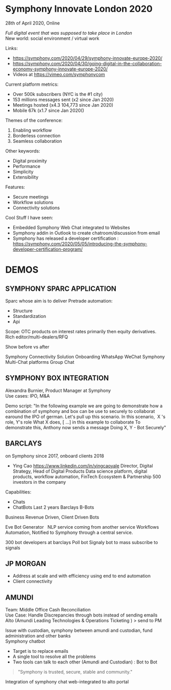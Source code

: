 # Symphony Innovate London 2020
28th of April 2020, Online

*Full digital event that was supposed to take place in London*
New world: social environment / virtual work

Links:  
- https://symphony.com/2020/04/29/symphony-innovate-europe-2020/
- https://symphony.com/2020/04/30/going-digital-in-the-collaboration-economy-symphony-innovate-europe-2020/
- Videos at https://vimeo.com/symphonycom

Current platform metrics:  
- Over 500k subscribers (NYC is the #1 city)
- 153 millions messages sent  (x2 since Jan 2020)
- Meetings hosted (x4.3 104,773 since Jan 2020)
- Mobile 67k (x1.7 since Jan 2020()  

Themes of the conference: 
1. Enabling workflow
2. Borderless connection
3. Seamless collaboration

Other keywords:
- Digital proximity
- Performance
- Simplicity
- Extensibility

Features:
- Secure meetings
- Workflow solutions
- Connectivity solutions

Cool Stuff I have seen:
- Embedded Symphony Web Chat integrated to Websites
- Symphony addin in Outlook to create chatroom/discussion from email
- Symphony has released a developer certification : https://symphony.com/2020/05/05/introducing-the-symphony-developer-certification-program/


# DEMOS

## SYMPHONY SPARC APPLICATION 
Sparc whose aim is to deliver Pretrade automation:
- Structure
- Standardization
- Api

Scope: OTC products on interest rates primarily then equity derivatives.
Rich editor/multi-dealers/RFQ 

Show before vs after

Symphony Connectivity Solution
Onboarding WhatsApp WeChat Symphony
Multi-Chat platforms Group Chat


## SYMPHONY BOX INTEGRATION
Alexandra Burnier, Product Manager at Symphony   
Use cases: IPO, M&A

Demo script:
"In the following example we are going to demonstrate how a combination of symphony and box can be use to securely to collaborat earound the IPO of german.
Let's pull up this scenario. In this scenario,  X 's role, Y's role
What X does, [ ...] in this example to collaborate
To demonstrate this, Anthony now sends a message
Doing X, Y - Bot Securely"

## BARCLAYS
on Symphony since 2017, onboard clients 2018

- Ying Cao https://www.linkedin.com/in/yingcaoyale
Director, Digital Strategy, Head of Digital Products
Data science platform, digital products, workflow automation, FinTech Ecosystem & Partnership
500 investors in the company

Capabilities:
- Chats
- ChatBots Last 2 years Barclays B-Bots  

Business Revenue Driven, Client Driven Bots

Eve Bot Generator   
NLP service coming from another service
Workflows Automation, Notified to Symphony through a central service.

300 bot developers at barclays
Poll bot
Signaly bot to mass subscribe to signals


## JP MORGAN
- Address at scale and with efficiency using end to end automation
- Client connectivity


## AMUNDI
Team: Middle Office Cash Reconciliation  
Use Case: Handle Discrepancies through bots instead of sending emails  
Alto (Amundi Leading Technologies & Operations Ticketing ) > send to PM  

Issue with custodian, symphony between amundi and custodian, fund administration and other banks  
Symphony chatbot

- Target is to replace emails
- A single tool to resolve all the problems
- Two tools can talk to each other (Amundi and Custodian) : Bot to Bot

>"Symphony is trusted, secure, stable and community."

Integration of symphony chat web-integrated to alto portal
